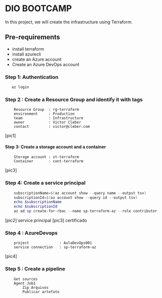 # DIO BOOTCAMP
In this project, we will create the infrastructure using Terraform.

## Pre-requirements

- install terraform
- install azurecli
- create an Azure account
- Create an Azure DevOps account

### Step 1: Authentication
```bash
   az login
```
    
### Step 2 : Create a Resource Group and identify it with tags
```
    Resource Group  : rg-terraform
    environment     : Production
    team            : Infrastructure
    owner           : Victor Cleber
    contact         : victor@cleber.com
```

[pic1]

#### Step 3: Create a storage account and a container
```
    Storage account : st-terraform
    Container       : cont-terraform
```
[pic3]

### Step 4: Create a service principal
```powershell
    subscriptionName=$(az account show --query name --output tsv)
    subscriptionId=$(az account show --query id --output tsv)
    echo $subscriptionName
    echo $subscriptionId
    az ad sp create-for-rbac --name sp-terraform-az --role contributor --scopes /subscriptions/$subscriptionId
```
[pic2] service principal 
[pic3] certificado


### Step 4 : AzureDevops
``` 
    project              : AulaDevOps001
    service connection   : sp-terraform-az
```
[pic4]

### Step 5 : Create a pipeline

```
    Get sources
    Agent Job1
        Zip Arquivos
        Publicar artefato
```